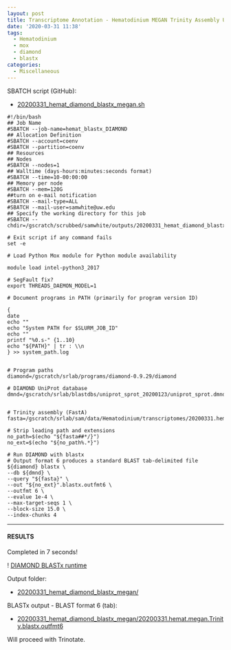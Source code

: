 ```yaml
---
layout: post
title: Transcriptome Annotation - Hematodinium MEGAN Trinity Assembly Using DIAMOND BLASTx on Mox
date: '2020-03-31 11:38'
tags:
  - Hematodinium
  - mox
  - diamond
  - blastx
categories:
  - Miscellaneous
---
```



SBATCH script (GitHub):

- [20200331_hemat_diamond_blastx_megan.sh](https://github.com/RobertsLab/sams-notebook/blob/master/sbatch_scripts/20200331_hemat_diamond_blastx_megan.sh)

```shell
#!/bin/bash
## Job Name
#SBATCH --job-name=hemat_blastx_DIAMOND
## Allocation Definition
#SBATCH --account=coenv
#SBATCH --partition=coenv
## Resources
## Nodes
#SBATCH --nodes=1
## Walltime (days-hours:minutes:seconds format)
#SBATCH --time=10-00:00:00
## Memory per node
#SBATCH --mem=120G
##turn on e-mail notification
#SBATCH --mail-type=ALL
#SBATCH --mail-user=samwhite@uw.edu
## Specify the working directory for this job
#SBATCH --chdir=/gscratch/scrubbed/samwhite/outputs/20200331_hemat_diamond_blastx_megan

# Exit script if any command fails
set -e

# Load Python Mox module for Python module availability

module load intel-python3_2017

# SegFault fix?
export THREADS_DAEMON_MODEL=1

# Document programs in PATH (primarily for program version ID)

{
date
echo ""
echo "System PATH for $SLURM_JOB_ID"
echo ""
printf "%0.s-" {1..10}
echo "${PATH}" | tr : \\n
} >> system_path.log


# Program paths
diamond=/gscratch/srlab/programs/diamond-0.9.29/diamond

# DIAMOND UniProt database
dmnd=/gscratch/srlab/blastdbs/uniprot_sprot_20200123/uniprot_sprot.dmnd


# Trinity assembly (FastA)
fasta=/gscratch/srlab/sam/data/Hematodinium/transcriptomes/20200331.hemat.megan.Trinity.fasta

# Strip leading path and extensions
no_path=$(echo "${fasta##*/}")
no_ext=$(echo "${no_path%.*}")

# Run DIAMOND with blastx
# Output format 6 produces a standard BLAST tab-delimited file
${diamond} blastx \
--db ${dmnd} \
--query "${fasta}" \
--out "${no_ext}".blastx.outfmt6 \
--outfmt 6 \
--evalue 1e-4 \
--max-target-seqs 1 \
--block-size 15.0 \
--index-chunks 4
```

---

#### RESULTS

Completed in 7 seconds!

! [DIAMOND BLASTx runtime](https://github.com/RobertsLab/sams-notebook/blob/master/images/screencaps/20200331_hemat_diamond_blastx_megan_runtime.png?raw=true)

Output folder:

- [20200331_hemat_diamond_blastx_megan/](https://gannet.fish.washington.edu/Atumefaciens/20200331_hemat_diamond_blastx_megan/)

BLASTx output - BLAST format 6 (tab):

- [20200331_hemat_diamond_blastx_megan/20200331.hemat.megan.Trinity.blastx.outfmt6](https://gannet.fish.washington.edu/Atumefaciens/20200331_hemat_diamond_blastx_megan/20200331.hemat.megan.Trinity.blastx.outfmt6)

Will proceed with Trinotate.
